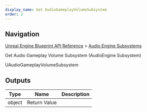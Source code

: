 ```yaml
---
display_name: Get AudioGameplayVolumeSubsystem
order: 2
---
```

## Navigation

[Unreal Engine Blueprint API Reference](https://dev.epicgames.com/documentation/en-us/unreal-engine/BlueprintAPI) > [Audio Engine Subsystems](https://dev.epicgames.com/documentation/en-us/unreal-engine/BlueprintAPI/AudioEngineSubsystems)

Get Audio Gameplay Volume Subsystem (AudioEngine Subsystem)

UAudioGameplayVolumeSubsystem

## Outputs

| Type | Name | Description |
| --- | --- | --- |
| object | Return Value |  |
